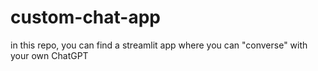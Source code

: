 # custom-chat-app
in this repo, you can find a streamlit app where you can "converse" with your own ChatGPT
